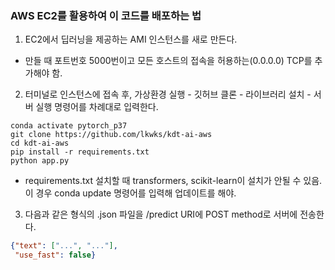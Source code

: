 ### AWS EC2를 활용하여 이 코드를 배포하는 법

1. EC2에서 딥러닝을 제공하는 AMI 인스턴스를 새로 만든다.

- 만들 때 포트번호 5000번이고 모든 호스트의 접속을 허용하는(0.0.0.0) TCP를 추가해야 함.


2. 터미널로 인스턴스에 접속 후, 가상환경 실행 - 깃허브 클론 - 라이브러리 설치 - 서버 실행 명령어를 차례대로 입력한다.

```
conda activate pytorch_p37
git clone https://github.com/lkwks/kdt-ai-aws
cd kdt-ai-aws
pip install -r requirements.txt
python app.py
```

- requirements.txt 설치할 때 transformers, scikit-learn이 설치가 안될 수 있음. 이 경우 conda update 명령어를 입력해 업데이트를 해야.

3. 다음과 같은 형식의 .json 파일을 /predict URI에 POST method로 서버에 전송한다.

```json
{"text": ["...", "..."],
 "use_fast": false}
```


